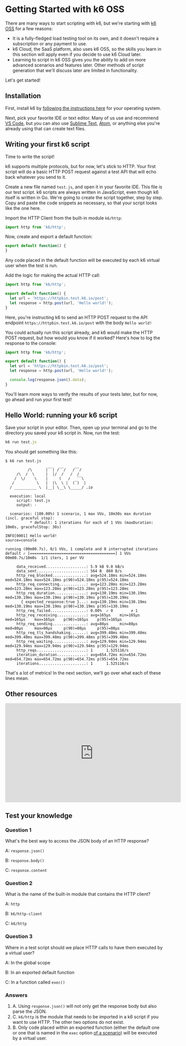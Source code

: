 # Getting Started with k6 OSS

There are many ways to start scripting with k6, but we're starting with [k6 OSS](https://github.com/grafana/k6) for a few reasons:
- It is a fully-fledged load testing tool on its own, and it doesn't require a subscription or any payment to use. 
- k6 Cloud, the SaaS platform, also uses k6 OSS, so the skills you learn in this section will apply even if you decide to use k6 Cloud later. 
- Learning to script in k6 OSS gives you the ability to add on more advanced scenarios and features later. Other methods of script generation that we'll discuss later are limited in functionality.

Let's get started!

## Installation

First, install k6 by [following the instructions here](https://k6.io/docs/getting-started/installation/) for your operating system.

Next, pick your favorite IDE or text editor. Many of us use and recommend [VS Code](https://code.visualstudio.com/), but you can also use [Sublime Text](https://www.sublimetext.com/), [Atom](https://atom.io/), or anything else you're already using that can create text files.

## Writing your first k6 script

Time to write the script! 

k6 supports multiple protocols, but for now, let's stick to HTTP. Your first script will do a basic HTTP POST request against a test API that will echo back whatever you send to it.

Create a new file named `test.js`, and open it in your favorite IDE. This file is our test script. k6 scripts are always written in JavaScript, even though k6 itself is written in Go. We're going to create the script together, step by step. Copy and paste the code snippets as necessary, so that your script looks like the one here.

Import the HTTP Client from the built-in module `k6/http`:

```js
import http from 'k6/http';
```

Now, create and export a default function:

```js
export default function() {
}
```

Any code placed in the default function will be executed by each k6 virtual user when the test is run.

Add the logic for making the actual HTTP call:

```js
import http from 'k6/http';

export default function() {
  let url = 'https://httpbin.test.k6.io/post';
  let response = http.post(url, 'Hello world!');
}
```

Here, you're instructing k6 to send an HTTP POST request to the API endpoint `https://httpbin.test.k6.io/post` with the body `Hello world!`

You could actually run this script already, and k6 would make the HTTP POST request, but how would you know if it worked? Here's how to log the response to the console:

```js
import http from 'k6/http';

export default function() {
  let url = 'https://httpbin.test.k6.io/post';
  let response = http.post(url, 'Hello world!');

  console.log(response.json().data);
}
```

You'll learn more ways to verify the results of your tests later, but for now, go ahead and run your first test!

## Hello World: running your k6 script

Save your script in your editor. Then, open up your terminal and go to the directory you saved your k6 script in. Now, run the test:

```js
k6 run test.js
```

You should get something like this:

```plain
$ k6 run test.js

          /\      |‾‾| /‾‾/   /‾‾/   
     /\  /  \     |  |/  /   /  /    
    /  \/    \    |     (   /   ‾‾\  
   /          \   |  |\  \ |  (‾)  | 
  / __________ \  |__| \__\ \_____/ .io

  execution: local
     script: test.js
     output: -

  scenarios: (100.00%) 1 scenario, 1 max VUs, 10m30s max duration (incl. graceful stop):
           * default: 1 iterations for each of 1 VUs (maxDuration: 10m0s, gracefulStop: 30s)

INFO[0001] Hello world!                                  source=console

running (00m00.7s), 0/1 VUs, 1 complete and 0 interrupted iterations
default ✓ [======================================] 1 VUs  00m00.7s/10m0s  1/1 iters, 1 per VU

     data_received..................: 5.9 kB 9.0 kB/s
     data_sent......................: 564 B  860 B/s
     http_req_blocked...............: avg=524.18ms min=524.18ms med=524.18ms max=524.18ms p(90)=524.18ms p(95)=524.18ms
     http_req_connecting............: avg=123.28ms min=123.28ms med=123.28ms max=123.28ms p(90)=123.28ms p(95)=123.28ms
     http_req_duration..............: avg=130.19ms min=130.19ms med=130.19ms max=130.19ms p(90)=130.19ms p(95)=130.19ms
       { expected_response:true }...: avg=130.19ms min=130.19ms med=130.19ms max=130.19ms p(90)=130.19ms p(95)=130.19ms
     http_req_failed................: 0.00%  ✓ 0        ✗ 1
     http_req_receiving.............: avg=165µs    min=165µs    med=165µs    max=165µs    p(90)=165µs    p(95)=165µs   
     http_req_sending...............: avg=80µs     min=80µs     med=80µs     max=80µs     p(90)=80µs     p(95)=80µs    
     http_req_tls_handshaking.......: avg=399.48ms min=399.48ms med=399.48ms max=399.48ms p(90)=399.48ms p(95)=399.48ms
     http_req_waiting...............: avg=129.94ms min=129.94ms med=129.94ms max=129.94ms p(90)=129.94ms p(95)=129.94ms
     http_reqs......................: 1      1.525116/s
     iteration_duration.............: avg=654.72ms min=654.72ms med=654.72ms max=654.72ms p(90)=654.72ms p(95)=654.72ms
     iterations.....................: 1      1.525116/s

```

That's a lot of metrics! In the next section, we'll go over what each of these lines mean.

## Other resources

<iframe width="560" height="315" src="https://www.youtube.com/embed/y5tteMKZUqk" title="YouTube video player" frameborder="0" allow="accelerometer; autoplay; clipboard-write; encrypted-media; gyroscope; picture-in-picture" allowfullscreen></iframe>

## Test your knowledge

### Question 1

What's the best way to access the JSON body of an HTTP response?

A: `response.json()`

B: `response.body()`

C: `response.content`

### Question 2

What is the name of the built-in module that contains the HTTP client?

A: `http`

B: `k6/http-client`

C: `k6/http`

### Question 3

Where in a test script should we place HTTP calls to have them executed by a virtual user?

A: In the global scope

B: In an exported default function

C: In a function called `exec()`

### Answers

1. A. Using `response.json()` will not only get the response body but also parse the JSON.
2. C. `k6/http` is the module that needs to be imported in a k6 script if you want to use HTTP. The other two options do not exist.
3. B. Only code placed within an exported function (either the default one or one that is named in the `exec` option [of a scenario](https://k6.io/docs/using-k6/scenarios/#common-options)) will be executed by a virtual user.